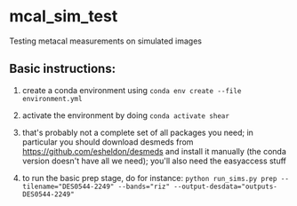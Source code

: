 # mcal_sim_test
Testing metacal measurements on simulated images

## Basic instructions:
1. create a conda environment using ```conda env create --file environment.yml```

2. activate the environment by doing ```conda activate shear```

3. that's probably not a complete set of all packages you need; in particular you should download desmeds from https://github.com/esheldon/desmeds and install it manually (the conda version doesn't have all we need); you'll also need the easyaccess stuff

4. to run the basic prep stage, do for instance: ```python run_sims.py prep --tilename="DES0544-2249" --bands="riz" --output-desdata="outputs-DES0544-2249"```
